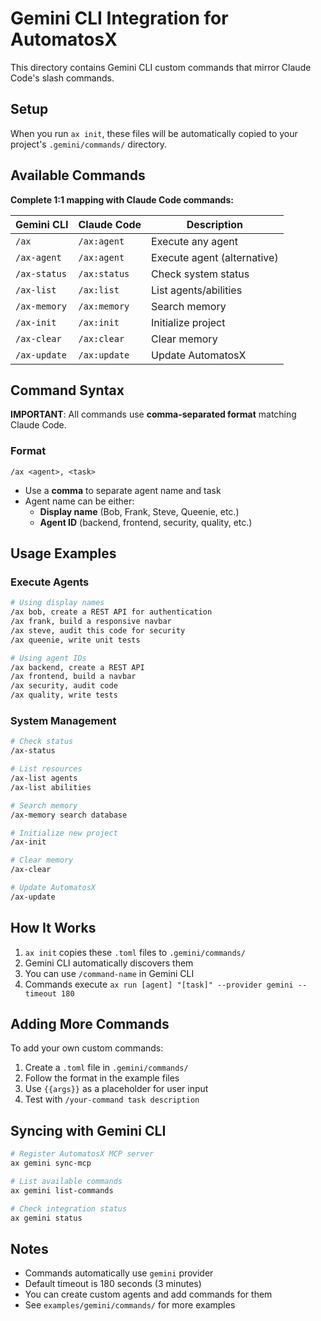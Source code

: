 # Gemini CLI Integration for AutomatosX

This directory contains Gemini CLI custom commands that mirror Claude Code's slash commands.

## Setup

When you run `ax init`, these files will be automatically copied to your project's `.gemini/commands/` directory.

## Available Commands

**Complete 1:1 mapping with Claude Code commands:**

| Gemini CLI | Claude Code | Description |
|------------|-------------|-------------|
| `/ax` | `/ax:agent` | Execute any agent |
| `/ax-agent` | `/ax:agent` | Execute agent (alternative) |
| `/ax-status` | `/ax:status` | Check system status |
| `/ax-list` | `/ax:list` | List agents/abilities |
| `/ax-memory` | `/ax:memory` | Search memory |
| `/ax-init` | `/ax:init` | Initialize project |
| `/ax-clear` | `/ax:clear` | Clear memory |
| `/ax-update` | `/ax:update` | Update AutomatosX |

## Command Syntax

**IMPORTANT**: All commands use **comma-separated format** matching Claude Code.

### Format

```
/ax <agent>, <task>
```

- Use a **comma** to separate agent name and task
- Agent name can be either:
  - **Display name** (Bob, Frank, Steve, Queenie, etc.)
  - **Agent ID** (backend, frontend, security, quality, etc.)

## Usage Examples

### Execute Agents

```bash
# Using display names
/ax bob, create a REST API for authentication
/ax frank, build a responsive navbar
/ax steve, audit this code for security
/ax queenie, write unit tests

# Using agent IDs
/ax backend, create a REST API
/ax frontend, build a navbar
/ax security, audit code
/ax quality, write tests
```

### System Management

```bash
# Check status
/ax-status

# List resources
/ax-list agents
/ax-list abilities

# Search memory
/ax-memory search database

# Initialize new project
/ax-init

# Clear memory
/ax-clear

# Update AutomatosX
/ax-update
```

## How It Works

1. `ax init` copies these `.toml` files to `.gemini/commands/`
2. Gemini CLI automatically discovers them
3. You can use `/command-name` in Gemini CLI
4. Commands execute `ax run [agent] "[task]" --provider gemini --timeout 180`

## Adding More Commands

To add your own custom commands:

1. Create a `.toml` file in `.gemini/commands/`
2. Follow the format in the example files
3. Use `{{args}}` as a placeholder for user input
4. Test with `/your-command task description`

## Syncing with Gemini CLI

```bash
# Register AutomatosX MCP server
ax gemini sync-mcp

# List available commands
ax gemini list-commands

# Check integration status
ax gemini status
```

## Notes

- Commands automatically use `gemini` provider
- Default timeout is 180 seconds (3 minutes)
- You can create custom agents and add commands for them
- See `examples/gemini/commands/` for more examples

